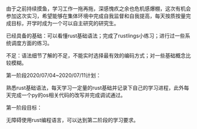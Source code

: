 

由于之前持续摸鱼，学习工作一拖再拖，深感愧疚之余也危机感爆棚，这次有机会参加这次实习，希望能够在集体环境中完成自我监督和自我提高，每天按质按量完成目标，开学时成为一个可以自主研究的研究生。

已经具备的基础：可以看懂rust基础语法；完成了rustlings小练习；进行过一些系统调度方面的练习。

不足：语法细节了解的不足，不能实时选择最有效的编码方式；对一些基础概念比较模糊。

第一阶段2020/07/04~2020/07/11计划：

熟悉rust基础语法，每天学习一定量的rust基础并记录下自己的学习进程，此外每天完成一个py的os相关代码的改写并完成调试通过。

第一阶段目标：

无障碍使用rust编程语言，可以达到第二阶段的学习要求。